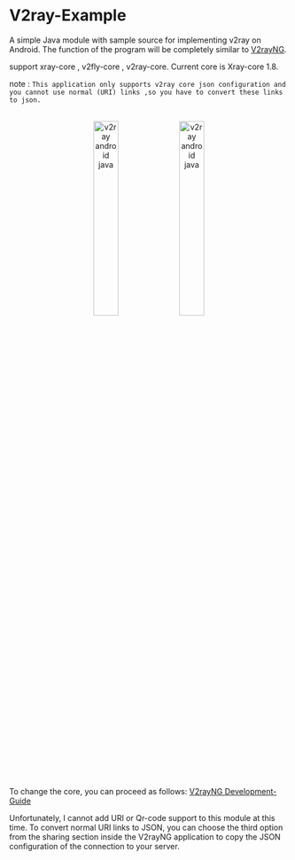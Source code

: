 # V2ray-Example

A simple Java module with sample source for implementing v2ray on Android.
The function of the program will be completely similar
to [V2rayNG](https://github.com/2dust/v2rayNG).

support xray-core , v2fly-core , v2ray-core. Current core is Xray-core 1.8.

note : `This application only supports v2ray core json configuration and you cannot use normal (URI) links ,so you have to convert these links to json.`

<br>

<div style="text-align:center;  vertical-align:middle;">
<img width="30%" alt="v2ray android java" src="https://github.com/dev7dev/V2ray-Android/blob/main/connected.jpeg?raw=true">
<img width="30%" alt="v2ray android java" src="https://raw.githubusercontent.com/dev7dev/V2ray-Android/main/disconnected.jpg?raw=true">
</div>

<br>

To change the core, you can proceed as follows:
[V2rayNG Development-Guide](https://github.com/2dust/v2rayNG#development-guide)

Unfortunately, I cannot add URI or Qr-code support to this module at this time.
To convert normal URI links to JSON, you can choose the third option from the sharing section inside
the V2rayNG application to copy the JSON configuration of the connection to your server.

